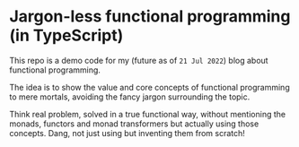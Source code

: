 # Jargon-less functional programming (in TypeScript)

This repo is a demo code for my (future as of `21 Jul 2022`) blog about functional programming.

The idea is to show the value and core concepts of functional programming to mere mortals,
avoiding the fancy jargon surrounding the topic.

Think real problem, solved in a true functional way, without mentioning the monads, functors and monad transformers
but actually using those concepts. Dang, not just using but inventing them from scratch!
